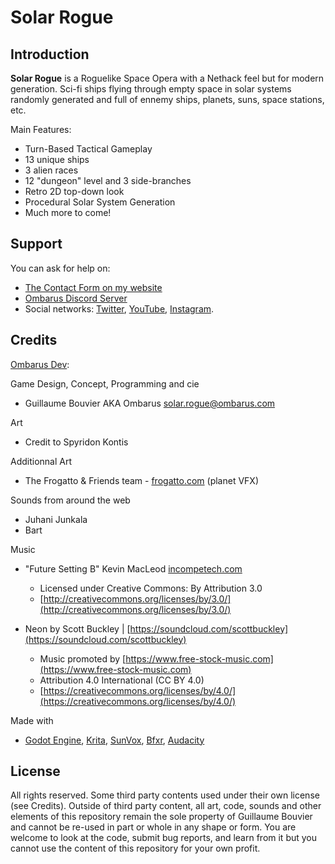 # Solar Rogue


## Introduction

**Solar Rogue** is a Roguelike Space Opera with a Nethack feel but for modern generation. Sci-fi ships flying through empty space in solar systems randomly generated and full of ennemy ships, planets, suns, space stations, etc.

Main Features:
* Turn-Based Tactical Gameplay
* 13 unique ships
* 3 alien races
* 12 "dungeon" level and 3 side-branches
* Retro 2D top-down look
* Procedural Solar System Generation
* Much more to come!

## Support

You can ask for help on:

* [The Contact Form on my website](https://www.ombarus.com/)
* [Ombarus Discord Server](https://discord.gg/8vUQuqh)
* Social networks:
  [Twitter](https://twitter.com/ombarus1/),
  [YouTube](https://www.youtube.com/channel/UCscoqrVcMbZwv5jIpKVYpDg),
  [Instagram](https://www.instagram.com/ombarus1/).

## Credits

[Ombarus Dev](https://www.ombarus.com/):

Game Design, Concept, Programming and cie
* Guillaume Bouvier AKA Ombarus [solar.rogue@ombarus.com](mailto:solar.rogue@ombarus.com)

Art
* Credit to Spyridon Kontis

Additionnal Art
* The Frogatto & Friends team - [frogatto.com](https://www.frogatto.com/) (planet VFX)

Sounds from around the web
* Juhani Junkala
* Bart

Music
* "Future Setting B" Kevin MacLeod [incompetech.com](https://incompetech.com/)
  - Licensed under Creative Commons: By Attribution 3.0
  - [http://creativecommons.org/licenses/by/3.0/](http://creativecommons.org/licenses/by/3.0/)

* Neon by Scott Buckley | [https://soundcloud.com/scottbuckley](https://soundcloud.com/scottbuckley)
  - Music promoted by [https://www.free-stock-music.com](https://www.free-stock-music.com)
  - Attribution 4.0 International (CC BY 4.0)
  - [https://creativecommons.org/licenses/by/4.0/](https://creativecommons.org/licenses/by/4.0/)

Made with
* [Godot Engine](https://godotengine.org/),
  [Krita](https://krita.org/), 
  [SunVox](https://www.warmplace.ru/soft/sunvox/),
  [Bfxr](https://www.bfxr.net/), 
  [Audacity](https://www.audacityteam.org/)


## License

All rights reserved. Some third party contents used under their own license (see Credits). Outside of third party content, all art, code, sounds and other elements of this repository remain the sole property of Guillaume Bouvier and cannot be re-used in part or whole in any shape or form. You are welcome to look at the code, submit bug reports, and learn from it but you cannot use the content of this repository for your own profit.